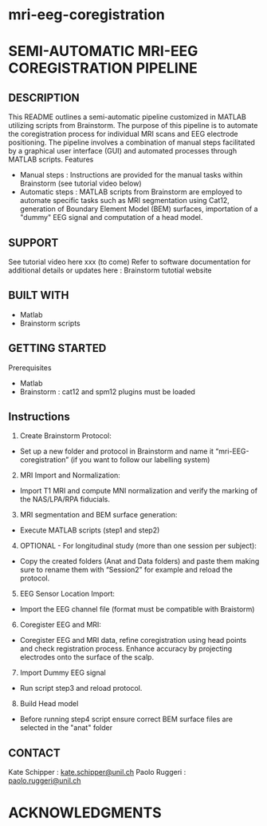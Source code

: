 # mri-eeg-coregistration

# SEMI-AUTOMATIC MRI-EEG COREGISTRATION PIPELINE

## DESCRIPTION 
This README outlines a semi-automatic pipeline customized in MATLAB utilizing scripts from Brainstorm. The purpose of this pipeline is to automate the coregistration process for individual MRI scans and EEG electrode positioning. The pipeline involves a combination of manual steps facilitated by a graphical user interface (GUI) and automated processes through MATLAB scripts.
Features 
-	Manual steps : Instructions are provided for the manual tasks within Brainstorm (see tutorial video below)
-	Automatic steps : MATLAB scripts from Brainstorm are employed to automate specific tasks such as MRI segmentation using Cat12, generation of Boundary Element Model (BEM) surfaces, importation of a "dummy" EEG signal and computation of a head model. 

## SUPPORT 
See tutorial video here xxx (to come)
Refer to software documentation for additional details or updates here : Brainstorm tutotial website

## BUILT WITH
-	Matlab
-	Brainstorm scripts

## GETTING STARTED
Prerequisites 
-	Matlab
-	Brainstorm : cat12 and spm12 plugins must be loaded 

## Instructions
1.	Create Brainstorm Protocol:
-	Set up a new folder and protocol in Brainstorm and name it “mri-EEG-coregistration” (if you want to follow our labelling system)
2.	MRI Import and Normalization:
-	Import T1 MRI and compute MNI normalization and verify the marking of the NAS/LPA/RPA fiducials.
3.	MRI segmentation and  BEM surface generation:
-	Execute MATLAB scripts (step1 and step2) 
4.	OPTIONAL - For longitudinal study (more than one session per subject):
-	Copy the created folders (Anat and Data folders) and paste them making sure to rename them with “Session2” for example and reload the protocol.
5.	EEG Sensor Location Import:
-	Import the EEG channel file (format must be compatible with Braistorm)
6.	Coregister EEG and MRI:
-	Coregister EEG and MRI data, refine coregistration using head points and check registration process. Enhance accuracy by projecting electrodes onto the surface of the scalp.
7.	Import Dummy EEG signal
-	Run script step3 and reload protocol.
8.	Build Head model
-	Before running step4 script ensure correct BEM surface files are selected in the "anat" folder


## CONTACT
Kate Schipper : kate.schipper@unil.ch
Paolo Ruggeri : paolo.ruggeri@unil.ch

# ACKNOWLEDGMENTS

